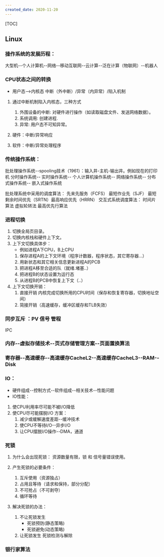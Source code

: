 ```yaml
---
created_date: 2020-11-20
---
```


[TOC]

## Linux

### 操作系统的发展历程：

大型机--个人计算机--网络--移动互联网--云计算--泛在计算（物联网）--机器人

### CPU状态之间的转换

- 用户态-->内核态
  中断（外中断）/异常（内异常）/陷入机制

1. 通过中断机制陷入内核态，三种方式

   1. 外围设备的中断: 对硬件进行操作（如读取磁盘文件、发送网络数据）。
   2. 系统调用: 创建进程.
   3. 异常: 用户态不可知异常。

2. 硬件：中断/异常响应

3. 软件：中断/异常处理程序

### 传统操作系统：

批处理操作系统--spooling技术（1961）：输入井-主机-输出井。例如现在的打印机
分时操作系统--
实时操作系统--
个人计算机操作系统--
网络操作系统--
分布式操作系统--
嵌入式操作系统

批处理系统中采用的调度算法：
先来先服务（FCFS） 最短作业先（SJF） 最短剩余时间优先（SRTN）最高响应优先（HRRN）
交互式系统调度算法：
时间片算法 虚拟轮转法 最高优先行算法

### 进程切换

1. 切换全局页目录。
2. 切换内核栈和硬件上下文。
3. 上下文切换具体步：
   - 例如进程A下CPU，B上CPU
   1. 保存进程A的上下文环境（程序计数器，程序状态，其它寄存器...）
   2. 用新状态和其它相关信息更新进程A的PCB
   3. 把进程A移至合适的队（就绪.堵塞..）
   4. 把进程B的状态设置为运行态
   5. 从进程B的PCB中恢复上下文（..）
4. 上下文切换开销：
   1. 直接开销 内核完成切换所用的CPU时间（保存和恢复寄存器，切换地址空间）
   2. 简接开销（高速缓存，缓冲区缓存和TLB失效）

### 同步互斥 ：PV 信号 管程

IPC

### 内存--虚拟存储技术--页式存储管理方案--页面置换算法

### 寄存器--高速缓存--高速缓存CacheL2--高速缓存CacheL3--RAM--Disk

### IO：

- 硬件组成--控制方式--软件组成--相关技术--性能问题
- IO性能：

1. 使CPU利用率尽可能不被I/O降低
2. 使CPU尽可能摆脱I/O
   方案：
   1. 减少或缓解速度差距--缓冲技术
   2. 使CPU不等待I/O--异步I/O
   3. 让CPU摆脱I/O操作--DMA，通道

### 死锁

1. 为什么会出现死锁：
   资源数量有限，锁 和 信号量错误使用。

2. 产生死锁的必要条件：

   1. 互斥使用（资源独占）
   2. 占用且等待（请求和保持，部分分配）
   3. 不可抢占（不可剥夺）
   4. 循环等待

3. 解决死锁的办法：

   1. 不让死锁发生
      - 死锁预防(静态策略)
      - 死锁避免(动态策略)
   2. 让死锁发生
      死锁检测与解除

### 银行家算法
